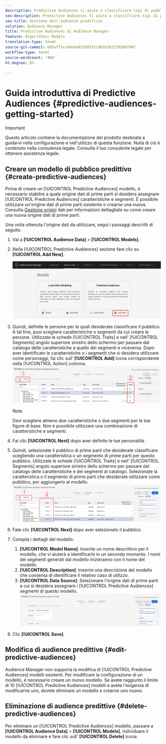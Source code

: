 ```yaml
---
description: Predictive Audiences ti aiuta a classificare tipi di pubblico sconosciuti in utenti tipo distinti in tempo reale utilizzando la scienza dei dati.
seo-description: Predictive Audiences ti aiuta a classificare tipi di pubblico sconosciuti in utenti tipo distinti in tempo reale utilizzando la scienza dei dati.
seo-title: Gestione dell'audience predittiva
solution: Audience Manager
title: Predictive Audiences di Audience Manager
feature: Algorithmic Models
translation-type: tm+mt
source-git-commit: e05eff3cc04e4a82399752c862e2b2370286f96f
workflow-type: tm+mt
source-wordcount: '464'
ht-degree: 8%

---
```



# Guida introduttiva di Predictive Audiences {#predictive-audiences-getting-started}

>[!IMPORTANT]
>Questo articolo contiene la documentazione del prodotto destinata a guidarvi nella configurazione e nell&#39;utilizzo di questa funzione. Nulla di ciò è contenuto nella consulenza legale. Consulta il tuo consulente legale per ottenere assistenza legale.

## Creare un modello di pubblico predittivo {#create-predictive-audiences}

Prima di creare un [!UICONTROL Predictive Audiences] modello, è necessario stabilire a quale origine dati di prime parti si desidera assegnare [!UICONTROL Predictive Audiences] caratteristiche e segmenti. È possibile utilizzare un&#39;origine dati di prime parti esistente o crearne una nuova. Consulta [Gestione origini](https://docs.adobe.com/content/help/en/audience-manager/user-guide/features/data-sources/manage-datasources.html) dati per informazioni dettagliate su come creare una nuova origine dati di prime parti.

Una volta ottenuta l&#39;origine dati da utilizzare, segui i passaggi descritti di seguito.

1. Vai a **[!UICONTROL Audience Data]** > **[!UICONTROL Models]**.
1. Nella [!UICONTROL Predictive Audiences] sezione fare clic su **[!UICONTROL Add New]**.

   ![smart-persona-add](assets/predictive-audiences-add.png)

1. Quindi, definite le persone per le quali desiderate classificare il pubblico. A tal fine, puoi scegliere caratteristiche o segmenti da cui creare le persone. Utilizzate le schede [!UICONTROL Traits] e nell&#39; [!UICONTROL Segments] angolo superiore sinistro dello schermo per passare dal catalogo delle caratteristiche a quello dei segmenti e viceversa. Dopo aver identificato le caratteristiche o i segmenti che si desidera utilizzare come personaggi, fai clic sull’ **[!UICONTROL Add]** icona corrispondente nella [!UICONTROL Action] colonna.
   ![smart-persona-select-personas](assets/predictive-audiences-persona.png)
   >[!NOTE]
   >Devi scegliere almeno due caratteristiche o due segmenti per le tue figure di base. Non è possibile utilizzare una combinazione di caratteristiche e segmenti.
1. Fai clic **[!UICONTROL Next]** dopo aver definito le tue personalità.
1. Quindi, selezionate il pubblico di prime parti che desiderate classificare scegliendo una caratteristica o un segmento di prime parti per questo pubblico. Utilizzate le schede [!UICONTROL Traits] e nell&#39; [!UICONTROL Segments] angolo superiore sinistro dello schermo per passare dal catalogo delle caratteristiche e dei segmenti al catalogo. Selezionate la caratteristica o il segmento di prime parti che desiderate utilizzare come pubblico, per aggiungerlo al modello.
   ![smart-persona-select-audience](assets/predictive-audiences-audience.png)
1. Fate clic **[!UICONTROL Next]** dopo aver selezionato il pubblico.
1. Compila i dettagli del modello:
   1. **[!UICONTROL Model Name]**: Inserite un nome descrittivo per il modello, che vi aiuterà a identificarlo in un secondo momento. I nomi dei segmenti generati dal modello inizieranno con il nome del modello.
   2. **[!UICONTROL Description]**: Inserire una descrizione del modello che consenta di identificare il relativo caso di utilizzo.
   3. **[!UICONTROL Data Source]**: Selezionare l&#39;origine dati di prime parti a cui si desidera assegnare i [!UICONTROL Predictive Audiences] segmenti di questo modello.
      ![predictive-audience-save](assets/predictive-audiences-save.png)
1. Clic **[!UICONTROL Save]**.

## Modifica di audience predittive {#edit-predictive-audiences}

 Audience Manager non supporta la modifica di [!UICONTROL Predictive Audiences] modelli esistenti. Per modificare la configurazione di un modello, è necessario creare un nuovo modello. Se avete raggiunto il limite di 10 [!UICONTROL Predictive Audiences] modelli e avete l&#39;esigenza di modificarne uno, dovete eliminare un modello e crearne uno nuovo.

## Eliminazione di audience predittive {#delete-predictive-audiences}

Per eliminare un [!UICONTROL Predictive Audiences] modello, passare a **[!UICONTROL Audience Data]** > **[!UICONTROL Models]**, individuare il modello da eliminare e fare clic sull&#39; **[!UICONTROL Delete]** icona.
